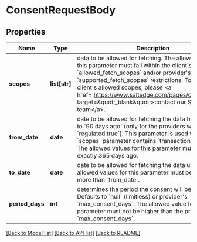 # ConsentRequestBody

## Properties
Name | Type | Description | Notes
------------ | ------------- | ------------- | -------------
**scopes** | **list[str]** | data to be allowed for fetching.  The allowed values for this parameter must fall within the client&#x27;s &#x60;allowed_fetch_scopes&#x60; and/or provider&#x27;s &#x60;supported_fetch_scopes&#x60; restrictions. To change the client&#x27;s allowed scopes, please &lt;a href&#x3D;&#x27;https://www.saltedge.com/pages/contact&#x27; target&#x3D;\&quot;_blank\&quot;&gt;contact our Sales team&lt;/a&gt;.  | 
**from_date** | **date** | date to be allowed for fetching the data from. Defaults to &#x60;90 days ago&#x60; (only for the providers with &#x60;regulated:true&#x60;). This parameter is used when &#x60;scopes&#x60; parameter contains &#x60;transactions_details&#x60;. The allowed values for this parameter must be within exactly 365 days ago. | [optional] 
**to_date** | **date** | date to be allowed for fetching the data until. The allowed values for this parameter must be equal or more than &#x60;from_date&#x60;. | [optional] 
**period_days** | **int** | determines the period the consent will be valid for. Defaults to &#x60;null&#x60; (limitless) or provider&#x27;s &#x60;max_consent_days&#x60;. The allowed value for this parameter must not be higher than the provider&#x27;s &#x60;max_consent_days&#x60;. | [optional] 

[[Back to Model list]](../README.md#documentation-for-models) [[Back to API list]](../README.md#documentation-for-api-endpoints) [[Back to README]](../README.md)

